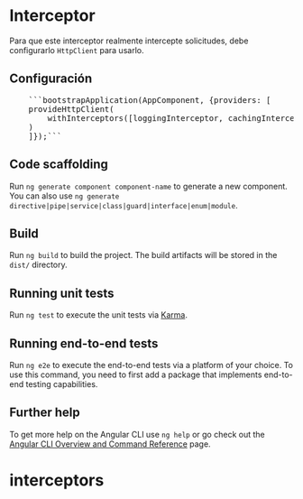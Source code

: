 # Interceptor

Para que este interceptor realmente intercepte solicitudes, debe configurarlo ``HttpClient`` para usarlo.



## Configuración
<pre>
    ```bootstrapApplication(AppComponent, {providers: [
    provideHttpClient(
        withInterceptors([loggingInterceptor, cachingInterceptor]),
    )
    ]});```
</pre>

## Code scaffolding

Run `ng generate component component-name` to generate a new component. You can also use `ng generate directive|pipe|service|class|guard|interface|enum|module`.

## Build

Run `ng build` to build the project. The build artifacts will be stored in the `dist/` directory.

## Running unit tests

Run `ng test` to execute the unit tests via [Karma](https://karma-runner.github.io).

## Running end-to-end tests

Run `ng e2e` to execute the end-to-end tests via a platform of your choice. To use this command, you need to first add a package that implements end-to-end testing capabilities.

## Further help

To get more help on the Angular CLI use `ng help` or go check out the [Angular CLI Overview and Command Reference](https://angular.io/cli) page.
# interceptors
